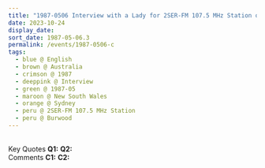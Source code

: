 ```yaml
---
title: "1987-0506 Interview with a Lady for 2SER-FM 107.5 MHz Station of Macquarie University and the University of Technology Sydney, Āśhram, 10 Clarence Street, Burwood, Sydney, New South Wales, Australia"
date: 2023-10-24
display_date: 
sort_date: 1987-05-06.3
permalink: /events/1987-0506-c
tags:
  - blue @ English
  - brown @ Australia
  - crimson @ 1987
  - deeppink @ Interview
  - green @ 1987-05
  - maroon @ New South Wales
  - orange @ Sydney
  - peru @ 2SER-FM 107.5 MHz Station
  - peru @ Burwood
---
```


<br>

<wave-list>
  <list-title color="DarkSeaGreen" width="55">Key Quotes</list-title>
  <list-item color="BlanchedAlmond" width="280"><b>Q1:</b> <i></i></list-item>
  <list-item color="Lavender" width="280"><b>Q2:</b> <i></i></list-item>
</wave-list>

<br>

<wave-list>
  <list-title color="DarkSeaGreen" width="55">Comments</list-title>
  <list-item color="BlanchedAlmond" width="280"><b>C1:</b> <i></i></list-item>
  <list-item color="Lavender" width="280"><b>C2:</b> <i></i></list-item>
</wave-list>